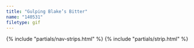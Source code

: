```yaml
---
title: "Gulping Blake’s Bitter"
name: "140531"
filetype: gif
---
```


{% include "partials/nav-strips.html" %}
{% include "partials/strip.html" %}